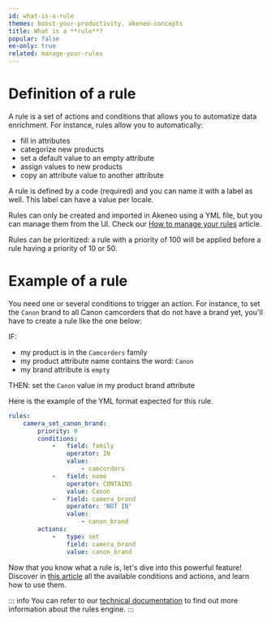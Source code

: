 ```yaml
---
id: what-is-a-rule
themes: boost-your-productivity, akeneo-concepts
title: What is a **rule**?
popular: false
ee-only: true
related: manage-your-rules
---
```


# Definition of a rule

A rule is a set of actions and conditions that allows you to automatize data enrichment.
For instance, rules allow you to automatically:
- fill in attributes
- categorize new products
- set a default value to an empty attribute
- assign values to new products
- copy an attribute value to another attribute

A rule is defined by a code (required) and you can name it with a label as well. This label can have a value per locale.

Rules can only be created and imported in Akeneo using a YML file, but you can manage them from the UI. Check our [How to manage your rules](manage-your-rules.html) article.

Rules can be prioritized: a rule with a priority of 100 will be applied before a rule having a priority of 10 or 50.

# Example of a rule

You need one or several conditions to trigger an action. For instance, to set the `Canon` brand to all Canon camcorders that do not have a brand yet, you'll have to create a rule like the one below:

IF:
- my product is in the `Camcorders` family
- my product attribute name contains the word: `Canon`
- my brand attribute is `empty`

THEN:
set the `Canon` value in my product brand attribute

Here is the example of the YML format expected for this rule.

```yaml
rules:
    camera_set_canon_brand:
        priority: 0
        conditions:
            -   field: family
                operator: IN
                value:
                    - camcorders
            -   field: name
                operator: CONTAINS
                value: Canon
            -   field: camera_brand
                operator: 'NOT IN'
                value:
                    - canon_brand
        actions:
            -   type: set
                field: camera_brand
                value: canon_brand
```

Now that you know what a rule is, let's dive into this powerful feature! Discover in [this article](get-started-with-the-rules-engine.html) all the available conditions and actions, and learn how to use them.

::: info
You can refer to our [technical documentation](https://docs.akeneo.com/latest/manipulate_pim_data/rule/general_information_on_rule_format.html#enrichment-rule-structure) to find out more information about the rules engine.
:::
